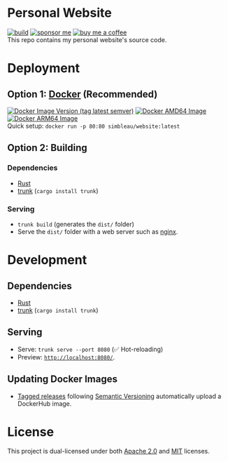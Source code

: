 #  Personal Website
[![build](https://img.shields.io/github/workflow/status/simbleau/website/build?style=for-the-badge&logo=github)](https://github.com/simbleau/website/actions/workflows/build.yml)
[![sponsor me](https://img.shields.io/badge/sponsor-30363D?style=for-the-badge&logo=GitHub-Sponsors&logoColor=#white)](https://github.com/sponsors/simbleau)
[![buy me a coffee](https://img.shields.io/badge/Buy_Me_A_Coffee-FFDD00?style=for-the-badge&logo=buy-me-a-coffee&logoColor=black)](https://buymeacoffee.com/simbleau)\
This repo contains my personal website's source code.

#  Deployment
##  Option 1: [Docker](https://docker.com) (Recommended)
[![Docker Image Version (tag latest semver)](https://img.shields.io/docker/v/simbleau/website/latest?label=version%20%28latest%29)](https://hub.docker.com/r/simbleau/website/tags)
[![Docker AMD64 Image](https://badgen.net/docker/size/simbleau/website/latest/amd64?icon=docker&label=amd64)](https://hub.docker.com/r/simbleau/website/tags)
[![Docker ARM64 Image](https://badgen.net/docker/size/simbleau/website/latest/arm64?icon=docker&label=arm64v8)](https://hub.docker.com/r/simbleau/website/tags)\
Quick setup: `docker run -p 80:80 simbleau/website:latest`

##  Option 2: Building
###  Dependencies
-  [Rust](https://www.rust-lang.org/)
-  [trunk](https://trunkrs.dev/) (`cargo install trunk`)
###  Serving
-  `trunk build` (generates the `dist/` folder)
-  Serve the `dist/` folder with a web server such as [nginx](https://www.nginx.com/).

# Development
##  Dependencies
-  [Rust](https://www.rust-lang.org/)
-  [trunk](https://trunkrs.dev/) (`cargo install trunk`)
##  Serving
-  Serve: `trunk serve --port 8080` (✅ Hot-reloading)
-  Preview: [`http://localhost:8080/`](http://localhost:8080/).
##  Updating Docker Images
-  [Tagged releases](https://github.com/simbleau/website/releases) following [Semantic Versioning](https://semver.org) automatically upload a DockerHub image.

# License
This project is dual-licensed under both [Apache 2.0](LICENSE-APACHE) and [MIT](LICENSE-MIT) licenses.
